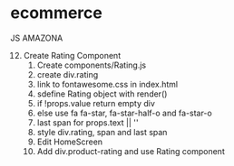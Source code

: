 # ecommerce

JS AMAZONA

12. Create Rating Component
    1. Create components/Rating.js
    2. create div.rating
    3. link to fontawesome.css in index.html
    4. sdefine Rating object with render()
    5. if !props.value return empty div
    6. else use fa fa-star, fa-star-half-o and fa-star-o
    7. last span for props.text || ''
    8. style div.rating, span and last span
    9. Edit HomeScreen
    10. Add div.product-rating and use Rating component
